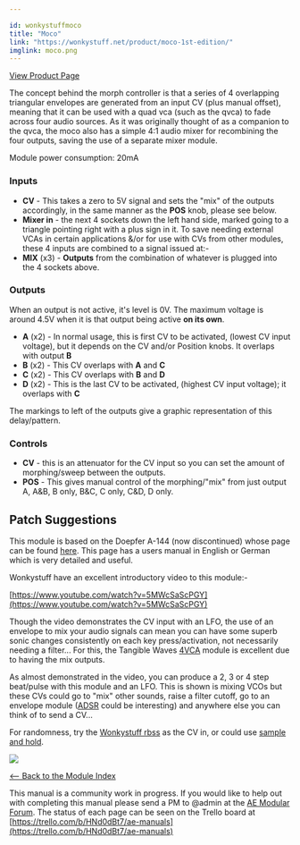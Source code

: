 ```yaml
---

id: wonkystuffmoco
title: "Moco"
link: "https://wonkystuff.net/product/moco-1st-edition/"
imglink: moco.png
---
```



[View Product Page](https://wonkystuff.net/product/moco-1st-edition/)

The concept behind the morph controller is that a series of 4 overlapping triangular envelopes are generated from an input CV (plus manual offset), meaning that it can be used with a quad vca (such as the qvca) to fade across four audio sources. As it was originally thought of as a companion to the qvca, the moco also has a simple 4:1 audio mixer for recombining the four outputs, saving the use of a separate mixer module.

Module power consumption: 20mA

### Inputs

*   **CV** - This takes a zero to 5V signal and sets the "mix" of the outputs accordingly, in the same manner as the **POS** knob, please see below.
*   **Mixer in** - the next 4 sockets down the left hand side, marked going to a triangle pointing right with a plus sign in it. To save needing external VCAs in certain applications &/or for use with CVs from other modules, these 4 inputs are combined to a signal issued at:-
*   **MIX** (x3) - **Outputs** from the combination of whatever is plugged into the 4 sockets above.

### Outputs

When an output is not active, it's level is 0V. The maximum voltage is around 4.5V when it is that output being active **on its own**.

*   **A** (x2) - In normal usage, this is first CV to be activated, (lowest CV input voltage), but it depends on the CV and/or Position knobs. It overlaps with output **B**
*   **B** (x2) - This CV overlaps with **A** and **C**
*   **C** (x2) - This CV overlaps with **B** and **D**
*   **D** (x2) - This is the last CV to be activated, (highest CV input voltage); it overlaps with **C**

The markings to left of the outputs give a graphic representation of this delay/pattern.

### Controls

*   **CV** - this is an attenuator for the CV input so you can set the amount of morphing/sweep between the outputs.
*   **POS** - This gives manual control of the morphing/"mix" from just output A, A&B, B only, B&C, C only, C&D, D only.

Patch Suggestions
-----------------

This module is based on the Doepfer A-144 (now discontinued) whose page can be found [here](https://doepfer.de/a144.htm). This page has a users manual in English or German which is very detailed and useful.

Wonkystuff have an excellent introductory video to this module:-

[https://www.youtube.com/watch?v=5MWcSaScPGY](https://www.youtube.com/watch?v=5MWcSaScPGY)

Though the video demonstrates the CV input with an LFO, the use of an envelope to mix your audio signals can mean you can have some superb sonic changes consistently on each key press/activation, not necessarily needing a filter... For this, the Tangible Waves [4VCA](https://wiki.aemodular.com/pmwiki.php/AeManual/4VCA) module is excellent due to having the mix outputs.

As almost demonstrated in the video, you can produce a 2, 3 or 4 step beat/pulse with this module and an LFO. This is shown is mixing VCOs but these CVs could go to "mix" other sounds, raise a filter cutoff, go to an envelope module ([ADSR](https://wiki.aemodular.com/pmwiki.php/AeManual/ADSR) could be interesting) and anywhere else you can think of to send a CV...

For randomness, try the [Wonkystuff rbss](https://wiki.aemodular.com/pmwiki.php/AeManual/WonkyStuffRBSS) as the CV in, or could use [sample and hold](https://wiki.aemodular.com/pmwiki.php/AeManual/SAMPLEHOLD).

[![](/images/th00---moco.png.jpg)](https://wiki.aemodular.com/uploads/AeManual/WonkyStuffMoco/moco.png "moco")

[<-- Back to the Module Index](https://wiki.aemodular.com/pmwiki.php/AeManual/Modules)

This manual is a community work in progress. If you would like to help out with completing this manual please send a PM to @admin at the [AE Modular Forum](http://forum.aemodular.com). The status of each page can be seen on the Trello board at [https://trello.com/b/HNd0dBt7/ae-manuals](https://trello.com/b/HNd0dBt7/ae-manuals)